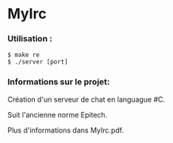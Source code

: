 # MyIrc

### Utilisation :
```
$ make re
$ ./server [port]
```

### Informations sur le projet:

Création d'un serveur de chat en languague #C.

Suit l'ancienne norme Epitech.

Plus d'informations dans MyIrc.pdf.
